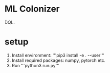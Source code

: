 # ML Colonizer

DQL.

# setup

1. Install environment: '''pip3 install -e . --user'''
3. Install required packages: numpy, pytorch etc.
2. Run '''python3 run.py''' 